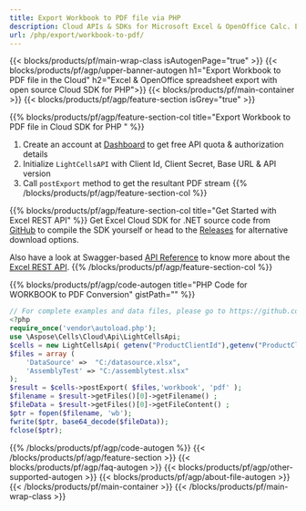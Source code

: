 ```yaml
---
title: Export Workbook to PDF file via PHP
description: Cloud APIs & SDKs for Microsoft Excel & OpenOffice Calc. Export workbok or interanl object to kinds of format file in the Cloud.
url: /php/export/workbook-to-pdf/
---
```



{{< blocks/products/pf/main-wrap-class isAutogenPage="true" >}}
{{< blocks/products/pf/agp/upper-banner-autogen h1="Export Workbook to PDF file in the Cloud" h2="Excel & OpenOffice spreadsheet export with open source Cloud SDK for PHP">}}
{{< blocks/products/pf/main-container >}}
{{< blocks/products/pf/agp/feature-section isGrey="true" >}}

{{% blocks/products/pf/agp/feature-section-col title="Export Workbook to PDF file in Cloud SDK for PHP " %}}
1. Create an account at <a href="https://dashboard.aspose.cloud/">Dashboard</a> to get free API quota & authorization details
1. Initialize ```LightCellsAPI``` with Client Id, Client Secret, Base URL & API version
1. Call ```postExport``` method to get the resultant PDF stream
{{% /blocks/products/pf/agp/feature-section-col %}}

{{% blocks/products/pf/agp/feature-section-col title="Get Started with Excel REST API" %}}
Get Excel Cloud SDK for .NET source code from [GitHub](https://github.com/aspose-cells-cloud/aspose-cells-cloud-php) to compile the SDK yourself or head to the [Releases](https://github.com/aspose-cells-cloud/aspose-cells-cloud-php/releases) for alternative download options. 

Also have a look at Swagger-based [API Reference](https://apireference.aspose.cloud/cells/#/LightCells/PostExport) to know more about the [Excel REST API](https://products.aspose.cloud/cells/curl/).
{{% /blocks/products/pf/agp/feature-section-col %}}

{{% blocks/products/pf/agp/code-autogen title="PHP Code for WORKBOOK to PDF Conversion" gistPath="" %}}
```php
// For complete examples and data files, please go to https://github.com/aspose-cells-cloud/aspose-cells-cloud-php/
<?php
require_once('vendor\autoload.php');
use \Aspose\Cells\Cloud\Api\LightCellsApi;
$cells = new LightCellsApi( getenv("ProductClientId"),getenv("ProductClientSecret") );
$files = array (
    'DataSource' =>  "C:/datasource.xlsx",
    'AssemblyTest' => "C:/assemblytest.xlsx"
);
$result = $cells->postExport( $files,'workbook', 'pdf' );
$filename = $result->getFiles()[0]->getFilename() ;
$fileData = $result->getFiles()[0]->getFileContent() ;
$ptr = fopen($filename, 'wb');
fwrite($ptr, base64_decode($fileData));
fclose($ptr);
```

{{% /blocks/products/pf/agp/code-autogen %}}
{{< /blocks/products/pf/agp/feature-section >}}
{{< blocks/products/pf/agp/faq-autogen >}}
{{< blocks/products/pf/agp/other-supported-autogen >}}
{{< blocks/products/pf/agp/about-file-autogen >}}
{{< /blocks/products/pf/main-container >}}
{{< /blocks/products/pf/main-wrap-class >}}
